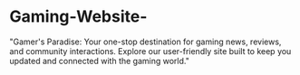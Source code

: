 # Gaming-Website-
"Gamer's Paradise: Your one-stop destination for gaming news, reviews, and community interactions. Explore our user-friendly site built to keep you updated and connected with the gaming world."

